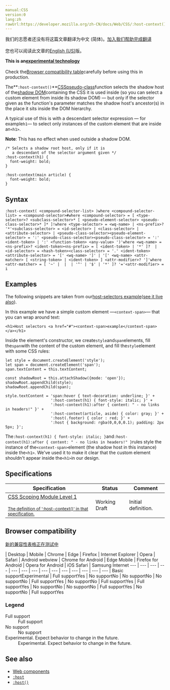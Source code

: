 ```yaml
---
manual:CSS
version:0
lang:zh
rawUrl:https://developer.mozilla.org/zh-CN/docs/Web/CSS/:host-context()
---
```




<bdi>我们的志愿者还没有将这篇文章翻译为<bdi>中文 (简体)</bdi>。[加入我们帮助完成翻译](%32766 "")<br></br>您也可以阅读此文章的[English (US)](%32753 "")版。</bdi>






**This is an[experimental technology](%3404 "")**<br></br>Check the[Browser compatibility table](%32764 "")carefully before using this in production.





The**`:host-context()`**[CSS](%427 "")[pseudo-class](%29702 "")function selects the shadow host of the[shadow DOM](%32039 "")containing the CSS it is used inside (so you can select a custom element from inside its shadow DOM) — but only if the selector given as the function&#39;s parameter matches the shadow host&#39;s ancestor(s) in the place it sits inside the DOM hierarchy.



A typical use of this is with a descendant selector expression — for example`h1`— to select only instances of the custom element that are inside an`<h1>`.



**Note**: This has no effect when used outside a shadow DOM.



```
/* Selects a shadow root host, only if it is
   a descendant of the selector argument given */ 
:host-context(h1) {
  font-weight: bold;
}

:host-context(main article) {
  font-weight: bold;
}
```

## Syntax<a name="Syntax"></a>

```
:host-context( <compound-selector-list> )where <compound-selector-list> = <compound-selector>#where <compound-selector> = [ <type-selector>? <subclass-selector>* [ <pseudo-element-selector> <pseudo-class-selector>* ]* ]!where <type-selector> = <wq-name> | <ns-prefix>? '*'<subclass-selector> = <id-selector> | <class-selector> | <attribute-selector> | <pseudo-class-selector><pseudo-element-selector> = ':' <pseudo-class-selector><pseudo-class-selector> = ':' <ident-token> | ':' <function-token> <any-value> ')'where <wq-name> = <ns-prefix>? <ident-token><ns-prefix> = [ <ident-token> | '*' ]?  | <id-selector> = <hash-token><class-selector> = '.' <ident-token><attribute-selector> = '[' <wq-name> ']' | '[' <wq-name> <attr-matcher> [ <string-token> | <ident-token> ] <attr-modifier>? ']'where <attr-matcher> = [ '~' |  |  | '^' | '$' | '*' ]? '='<attr-modifier> = i
```

## Examples<a name="Examples"></a>


The following snippets are taken from our[host-selectors example](%32749 "")([see it live also](%32750 "")).



In this example we have a simple custom element —`<context-span>`— that you can wrap around text:


```
<h1>Host selectors <a href="#"><context-span>example</context-span></a></h1>
```


Inside the element&#39;s constructor, we create`style`and`span`elements, fill the`span`with the content of the custom element, and fill the`style`element with some CSS rules:


```
let style = document.createElement('style');
let span = document.createElement('span');
span.textContent = this.textContent;

const shadowRoot = this.attachShadow({mode: 'open'});
shadowRoot.appendChild(style);
shadowRoot.appendChild(span);

style.textContent = 'span:hover { text-decoration: underline; }' +
                    ':host-context(h1) { font-style: italic; }' +
                    ':host-context(h1):after { content: " - no links in headers!" }' +
                    ':host-context(article, aside) { color: gray; }' +
                    ':host(.footer) { color : red; }' +
                    ':host { background: rgba(0,0,0,0.1); padding: 2px 5px; }';
```


The`:host-context(h1) { font-style: italic; }`and`:host-context(h1):after { content: " - no links in headers!" }`rules style the instance of the`<context-span>`element (the shadow host in this instance) inside the`<h1>`. We&#39;ve used it to make it clear that the custom element shouldn&#39;t appear inside the`<h1>`in our design.


## Specifications<a name="Specifications"></a>

Specification | Status | Comment 
 ---  |  ---  |  ---  | 
[CSS Scoping Module Level 1<br></br><small>The definition of &#39;:host-context()&#39; in that specification.</small>](%32751 "") | Working Draft | Initial definition. 


## Browser compatibility<a name="Browser_compatibility"></a>
[新的兼容性表格正在测试中<i></i>](%3360 "")

 | <abbr>Desktop<i></i></abbr> | <abbr>Mobile<i></i></abbr> 
 | <abbr>Chrome<i></i></abbr> | <abbr>Edge<i></i></abbr> | <abbr>Firefox<i></i></abbr> | <abbr>Internet Explorer<i></i></abbr> | <abbr>Opera<i></i></abbr> | <abbr>Safari<i></i></abbr> | <abbr>Android webview<i></i></abbr> | <abbr>Chrome for Android<i></i></abbr> | <abbr>Edge Mobile<i></i></abbr> | <abbr>Firefox for Android<i></i></abbr> | <abbr>Opera for Android<i></i></abbr> | <abbr>iOS Safari<i></i></abbr> | <abbr>Samsung Internet<i></i></abbr> 
 ---  |  ---  |  ---  |  ---  |  ---  |  ---  |  ---  |  ---  |  ---  |  ---  |  ---  |  ---  |  ---  |  ---  | 
Basic support<abbr>Experimental<i></i></abbr> | <abbr>Full support</abbr>Yes | <abbr>No support</abbr>No | <abbr>No support</abbr>No | <abbr>No support</abbr>No | <abbr>Full support</abbr>Yes | <abbr>No support</abbr>No | <abbr>Full support</abbr>Yes | <abbr>Full support</abbr>Yes | <abbr>No support</abbr>No | <abbr>No support</abbr>No | <abbr>Full support</abbr>Yes | <abbr>No support</abbr>No | <abbr>Full support</abbr>Yes 


### Legend<a name="Legend"></a>
<dl><dt id=''><abbr>Full support</abbr></dt><dd>Full support</dd><dt id=''><abbr>No support</abbr></dt><dd>No support</dd><dt id=''><abbr>Experimental. Expect behavior to change in the future.<i></i></abbr></dt><dd>Experimental. Expect behavior to change in the future.</dd></dl>

## See also<a name="See_also"></a>

* [Web components](%32043 "")
* [`:host`](%32748 "The :host CSS pseudo-class selects the shadow host of the shadow DOM containing the CSS it is used inside — in other words, this allows you select a custom element from inside its shadow DOM.")
* [`:host()`](%32752 "The :host() CSS pseudo-class function selects the shadow host of the shadow DOM containing the CSS it is used inside (so you can select a custom element from inside its shadow DOM) — but only if the selector given as the function's parameter matches the shadow host.")



